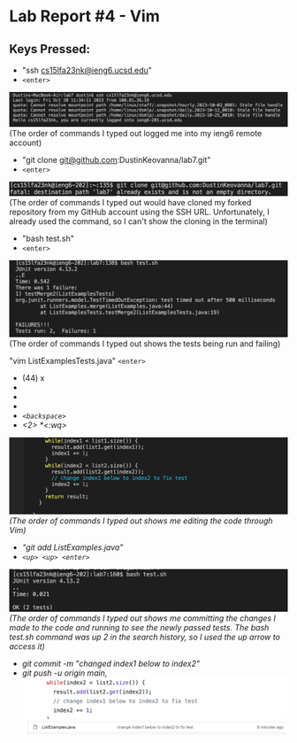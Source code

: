 # Lab Report #4 - Vim

## Keys Pressed:
* "ssh cs15lfa23nk@ieng6.ucsd.edu" 
* ```<enter>```
  
![Image](lab4img1.png)
(The order of commands I typed out logged me into my ieng6 remote account)

* "git clone git@github.com:DustinKeovanna/lab7.git" 
* ```<enter>```

![Image](lab4img2.png)
(The order of commands I typed out would have cloned my forked repository from my GitHub account using the SSH URL. Unfortunately, I already used the command, so I can't show the cloning in the terminal) 

* "bash test.sh" 
* ```<enter>```

![Image](lab4img3.png)
(The order of commands I typed out shows the tests being run and failing)

"vim ListExamplesTests.java" ```<enter>```
* (44) x <j>
* <e3>
* <l> 
* <i> 
* ```<backspace>``` 
* <2> 
*<:wq>

![Image](lab4img4.png)
(The order of commands I typed out shows me editing the code through Vim)

* "git add ListExamples.java"
* ```<up> <up> <enter>``` 

![Image](lab4img5.png)
(The order of commands I typed out shows me committing the changes I made to the code and running to see the newly passed tests. The bash test.sh command was up 2 in the search history, so I used the up arrow to access it)
 
* git commit -m "changed index1 below to index2" 
* git push -u origin main,
![Image](lab4img6.png) ![Image](lab4img7.png)
